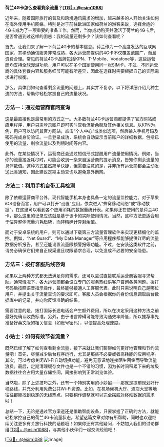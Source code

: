 **荷兰4G卡怎么查看剩余流量？[[TG💪+ @esim1088](https://t.me/s/esim1088)]**

近年来，随着国际旅行的普及和跨境通讯需求的增加，越来越多的人开始关注如何在海外使用手机网络。特别是对于前往欧洲国家如荷兰的游客来说，选择合适的4G卡成为了一项重要的准备工作。然而，当你成功购买并激活了荷兰的4G卡后，是否曾遇到过这样的困惑：我的流量还剩多少？该如何查看呢？

首先，让我们来了解一下荷兰4G卡的基本信息。荷兰作为一个高度发达的互联网国家，其移动通信服务非常成熟，各大运营商提供的4G卡不仅覆盖范围广，而且资费合理。常见的荷兰4G卡品牌包括KPN、T-Mobile、Vodafone等，这些运营商均支持全球漫游功能，用户可以在多个国家使用同一张SIM卡。不过，不同运营商的具体套餐内容和服务细节可能有所差异，因此在选择时需要根据自己的实际需求进行权衡。

那么，具体到如何查看剩余流量的问题上，其实并不复杂。以下将详细介绍几种主流的方法，帮助你轻松掌握自己的流量状况。

### 方法一：通过运营商官网查询

这是最直接也是最常用的方式之一。大多数荷兰4G卡运营商都提供了官方网站或应用程序，用户只需登录账户即可实时查看流量余额及其他相关信息。以KPN为例，用户可以访问其官方网站，点击“个人中心”或类似选项，然后输入手机号码及密码完成身份验证。一旦登录成功，系统会自动显示当前账户的详细数据，包括已使用的流量、剩余流量以及到期时间等内容。

此外，在某些情况下，运营商还会通过短信形式提醒用户流量使用情况。例如，当你的流量接近耗尽时，可能会收到一条来自运营商的提示消息，告知你剩余流量的具体数值。这种方式虽然简单快捷，但需要注意的是，并非所有运营商都会主动发送此类通知，因此建议定期主动查询以避免意外断网。

### 方法二：利用手机自带工具检测

除了依赖运营商平台外，现代智能手机本身也具备一定的流量监控能力。对于苹果iOS设备而言，用户可以打开“设置”应用，依次进入“蜂窝移动网络”或“移动数据”，在这里可以看到各个应用消耗的数据量统计表。如果你正在使用的是荷兰4G卡，那么这里的记录应该就是基于该卡的实际使用情况。当然，这种方法更适合用于估算整体流量消耗趋势，而非精确计算剩余值。

而对于安卓系统的用户，则可以通过下载第三方流量管理软件来实现更精细化的监控。例如，“Net Guard”、“My Data Manager”等应用程序都能够提供详尽的流量数据分析报告，甚至还能设置流量限额警报等功能。不过，在安装这类软件之前，请务必确保它们来自正规渠道且权限请求合理，以免造成不必要的安全隐患。

### 方法三：拨打客服热线咨询

如果以上两种方式都无法满足你的需求，还可以尝试直接联系运营商客服寻求帮助。通常情况下，各大运营商都会设立专门的服务热线供客户咨询各类问题。拨打号码后按照语音指示操作，最终能够接通人工客服代表。此时只需说明自己是哪位用户，并提出关于流量查询的要求即可。客服人员会根据你的身份信息调取后台数据库中的记录，并向你反馈准确的结果。

需要注意的是，拨打国际长途电话会产生额外费用，所以在决定采用这种方法之前最好先确认收费标准。另外，由于语言障碍可能导致沟通效率降低，所以推荐事先准备好英文版的相关信息（如账号密码），以便提高处理速度。

### 小贴士：如何有效节省流量？

既然已经了解了如何查看剩余流量，接下来就让我们聊聊如何更好地管理和节约流量吧！首先，尽量减少后台程序运行，尤其是那些不必要或者高耗能的应用程序。其次，可以考虑关闭Wi-Fi自动切换功能，避免无意识地连接陌生网络而导致流量浪费。最后，定期清理缓存文件也是一个不错的习惯，因为长时间积累下来的垃圾数据往往会占用大量存储空间，间接影响到正常浏览体验。

当然啦，除了上述技巧之外，还有一个特别实用的小妙招——那就是提前规划好行程路线，并充分利用免费公共Wi-Fi资源。比如，在机场候机大厅、酒店大堂等地往往都能找到稳定的无线热点，只要稍作调整就可以完全摆脱对移动数据的需求啦！

总结一下，无论是通过官方渠道还是借助智能设备，只要掌握了正确的方法，就能轻松掌控自己的荷兰4G卡流量状态。希望这篇文章对你有所帮助，同时也欢迎继续关注更多有关旅行科技的话题哦！如果你还有其他疑问，不妨加入我们的讨论群组[[TG💪+ @esim1088](https://t.me/s/esim1088)]，与其他小伙伴们一起交流经验吧！

[[TG💪+ @esim1088](https://t.me/s/esim1088) ![Image](https://i.postimg.cc/4NQfJmqS/Snipaste-2025-05-13-00-14-12.png)]